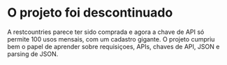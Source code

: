 # O projeto foi descontinuado
A restcountries parece ter sido comprada e agora a chave de API só permite 100 usos mensais, com um cadastro gigante.
O projeto cumpriu bem o papel de aprender sobre requisiçoes, APIs, chaves de API, JSON e parsing de JSON.
